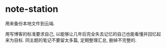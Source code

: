 # note-station
用来备份本地文件到云端.

用写博客的标准要求自己, 以能够让几年后完全失去记忆的自己也能看懂并回忆起来为目标. 同主题的笔记不要留太多篇, 定期整理汇总, 删掉不完整的.

